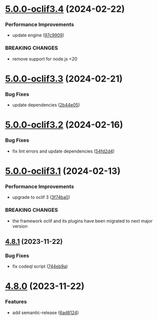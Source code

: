 # [5.0.0-oclif3.4](https://github.com/commercelayer/commercelayer-cli-plugin-seeder/compare/v5.0.0-oclif3.3...v5.0.0-oclif3.4) (2024-02-22)


### Performance Improvements

* update engine ([97c9909](https://github.com/commercelayer/commercelayer-cli-plugin-seeder/commit/97c990978603ca0309e3018d7c3360040b7a4128))


### BREAKING CHANGES

* remove support for node.js <20

# [5.0.0-oclif3.3](https://github.com/commercelayer/commercelayer-cli-plugin-seeder/compare/v5.0.0-oclif3.2...v5.0.0-oclif3.3) (2024-02-21)


### Bug Fixes

* update dependencies ([2b44e05](https://github.com/commercelayer/commercelayer-cli-plugin-seeder/commit/2b44e050a5f109631634a832e8bb3bc8102f8c17))

# [5.0.0-oclif3.2](https://github.com/commercelayer/commercelayer-cli-plugin-seeder/compare/v5.0.0-oclif3.1...v5.0.0-oclif3.2) (2024-02-16)


### Bug Fixes

* fix lint errors and update dependencies ([54fd2d4](https://github.com/commercelayer/commercelayer-cli-plugin-seeder/commit/54fd2d4814be48063865852e3634c9ec828b1e33))

# [5.0.0-oclif3.1](https://github.com/commercelayer/commercelayer-cli-plugin-seeder/compare/v4.8.1...v5.0.0-oclif3.1) (2024-02-13)


### Performance Improvements

* upgrade to oclif 3 ([3f74ba0](https://github.com/commercelayer/commercelayer-cli-plugin-seeder/commit/3f74ba0e05c74ea049b98a3cd7dba0d39f794c65))


### BREAKING CHANGES

* the framework oclif and its plugins have been migrated to next major version

## [4.8.1](https://github.com/commercelayer/commercelayer-cli-plugin-seeder/compare/v4.8.0...v4.8.1) (2023-11-22)


### Bug Fixes

* fix codeql script ([744eb9a](https://github.com/commercelayer/commercelayer-cli-plugin-seeder/commit/744eb9a1384bc7f860a870a79d4beacefad42ee9))

# [4.8.0](https://github.com/commercelayer/commercelayer-cli-plugin-seeder/compare/v4.7.0...v4.8.0) (2023-11-22)


### Features

* add semantic-release ([6ad8124](https://github.com/commercelayer/commercelayer-cli-plugin-seeder/commit/6ad8124797f9a3b87248f8fa62cc582a5305aea8))

